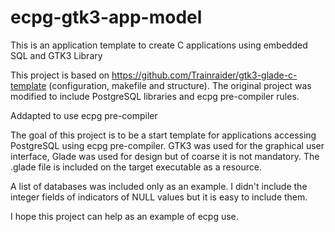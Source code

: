 # ecpg-gtk3-app-model
This is an application template to create C applications using embedded SQL and GTK3 Library


This project is based on https://github.com/Trainraider/gtk3-glade-c-template (configuration, makefile and structure). 
The original project was modified to include PostgreSQL libraries and ecpg pre-compiler rules. 

Addapted to use ecpg pre-compiler

The goal of this project is to be a start template for applications accessing PostgreSQL using ecpg pre-compiler. 
GTK3 was used for the graphical user interface, Glade was used for design but of coarse it is not mandatory.
The .glade file is included on the target executable as a resource.

A list of databases was included only as an example. I didn't include the integer fields of indicators of NULL values but 
it is easy to include them.

I hope this project can help as an example of ecpg use.
